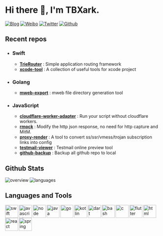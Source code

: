 # Hi there 👋, I'm TBXark.

[![Blog](https://img.shields.io/badge/Blog-444.svg)](https://www.tbxark.com)
[![Weibo](https://img.shields.io/badge/Weibo-ff2000.svg)](https://weibo.com/tbxark)
[![Twitter](https://img.shields.io/badge/Twitter-1190df.svg)](https://twitter.com/tbxark)
[![Github](https://img.shields.io/github/followers/tbxark?label=Follow&style=social)](https://github.com/tbxark)


## Recent repos

- ### Swift
  - **[TrieRouter](https://github.com/TBXark/TrieRouter)** : Simple application routing framework  
  - **[xcode-tool](https://github.com/TBXark/xcode-tool)** : A collection of useful tools for xcode project
- ### Golang
  - **[mweb-export](https://github.com/TBXark/mweb-export)** : mweb file directory generation tool
- ### JavaScript
  - **[cloudflare-worker-adapter](https://github.com/TBXark/cloudflare-worker-adapter)** : Run your script without cloudflare workers.
  - **[rmock](https://github.com/TBXark/rmock)** : Modify the http json response, no need for http capture and MitM.
  - **[proxy-render](https://github.com/TBXark/proxy-render)** : A tool to convert ss/ssr/vmess/trojan subscription links into config
  - **[testmail-viewer](https://github.com/TBXark/testmail-viewer)** : Testmail online preview tool
  - **[github-backup](https://github.com/TBXark/github-backup)** : Backup all github repo to local
  

## Github Stats

![overview](https://raw.githubusercontent.com/tbxark-archive/.github/master/status/generated/overview.svg) ![languages](https://raw.githubusercontent.com/tbxark-archive/.github/master/status/generated/languages.svg)


## Languages and Tools

<img align="left" alt="swift" height ="42px" src="https://raw.githubusercontent.com/tbxark-archive/README_icons/main/language_and_tools/square/swift/swift.svg">
<img align="left" alt="javascript" height ="42px" src="https://raw.githubusercontent.com/tbxark-archive/README_icons/main/language_and_tools/square/javascript/javascript.svg">
<img align="left" alt="node" height ="42px" src="https://raw.githubusercontent.com/tbxark-archive/README_icons/main/language_and_tools/square/node/node.svg">
<img align="left" alt="java" height ="42px" src="https://raw.githubusercontent.com/tbxark-archive/README_icons/main/language_and_tools/square/java/java.svg">
<img align="left" alt="go" height ="42px" src="https://raw.githubusercontent.com/tbxark-archive/README_icons/main/language_and_tools/square/go/go.svg">
<img align="left" alt="kotlin" height ="42px" src="https://raw.githubusercontent.com/tbxark-archive/README_icons/main/language_and_tools/square/kotlin/kotlin.svg">
<img align="left" alt="dart" height ="42px" src="https://raw.githubusercontent.com/tbxark-archive/README_icons/main/language_and_tools/square/dart/dart.svg">
<img align="left" alt="bash" height ="42px"  src="https://raw.githubusercontent.com/tbxark-archive/README_icons/main/language_and_tools/square/bash/bash-colored.svg"/>
<img align="left" alt="c" height ="42px" src="https://raw.githubusercontent.com/tbxark-archive/README_icons/main/language_and_tools/square/c/c.svg">
<img align="left" alt="flutter" height ="42px" src="https://raw.githubusercontent.com/tbxark-archive/README_icons/main/language_and_tools/square/flutter/flutter.svg">
<img align="left" alt="html" height ="42px" src="https://raw.githubusercontent.com/tbxark-archive/README_icons/main/language_and_tools/square/html/html.svg">
<img align="left" alt="react" height ="42px" src="https://raw.githubusercontent.com/tbxark-archive/README_icons/main/language_and_tools/square/react/react.svg">
<img align="left" alt="spring" height ="42px" src="https://raw.githubusercontent.com/tbxark-archive/README_icons/main/language_and_tools/square/spring/spring.svg">
